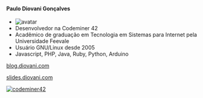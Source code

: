 <!-- .slide: class="author" -->

#### Paulo Diovani Gonçalves

- ![avatar][avatar] <!-- .element: class="pull-right" -->
- Desenvolvedor na Codeminer 42
- Acadêmico de graduação em Tecnologia em Sistemas
    para Internet pela Universidade Feevale
- Usuário GNU/Linux desde 2005
- Javascript, PHP, Java, Ruby, Python, Arduino

[blog.diovani.com][blog]

[slides.diovani.com][slides]

[![codeminer42][code-logo]][code-site] <!-- .element: class="no-border no-background" -->

[avatar]: /img/avatar-pb.jpg
[blog]: http://blog.diovani.com
[slides]: http://slides.diovani.com
[code-logo]: /img/codeminer42.png
[code-site]: http://codeminer42.com/
